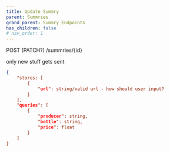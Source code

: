 ```yaml
---
title: Update Summry
parent: Summries
grand_parent: Summry Endpoints
has_children: false
# nav_order: 1
---
```



POST (PATCH?) /summries/{id}

only new stuff gets sent

```json
{
    "stores: [
        {
            "url": string/valid url - how should user input?
        }
    ],
    "queries": [
        {
            "producer": string,
            "bottle": string,
            "price": float
        }
    ]
}
```
